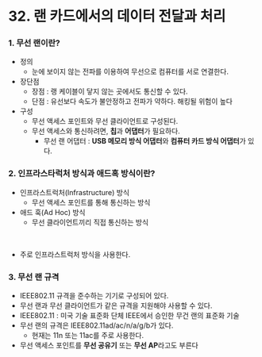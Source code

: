 # 32. 랜 카드에서의 데이터 전달과 처리

### 1. 무선 랜이란?
- 정의
  - 눈에 보이지 않는 전파를 이용하여 무선으로 컴퓨터를 서로 연결한다.
- 장단점
  - 장점 : 랭 케이블이 닿지 않는 곳에서도 통신할 수 있다.
  - 단점 : 유선보다 속도가 불안정하고 전파가 약하다. 해킹될 위험이 높다
- 구성
  - 무선 액세스 포인트와 무선 클라이언트로 구성된다.
  - 무선 액세스와 통신하려면, **칩**과 **어댑터**가 필요하다.
    - 무선 랜 어댑터 : **USB 메모리 방식 어댑터**와 **컴퓨터 카드 방식 어댑터**가 있다.

### 2. 인프라스타럭처 방식과 애드혹 방식이란?
- 인프라스트럭처(Infrastructure) 방식
  - 무선 액세스 포인트를 통해 통신하는 방식
- 애드 훅(Ad Hoc) 방식
  - 무선 클라이언트끼리 직접 통신하는 방식
</br>

- 주로 인프라스트럭처 방식을 사용한다.


### 3. 무선 랜 규격
- IEEE802.11 규격을 준수하는 기기로 구성되어 있다.
- 무선 랜과 무선 클라이언트가 같은 규격을 지원해야 사용할 수 있다.
- IEEE802.11 : 미국 기술 표준화 단체 IEEE에서 승인한 무건 랜의 표준화 기술
- 무선 랜의 규격은 IEEE802.11ad/ac/n/a/g/b가 있다.
  - 현재는 11n 또는 11ac를 주로 사용한다.
- 무선 액세스 포인트를 **무선 공유기** 또는 **무선 AP**라고도 부른다
